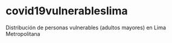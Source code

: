 # covid19vulnerableslima
Distribución de personas vulnerables (adultos mayores) en Lima Metropolitana
